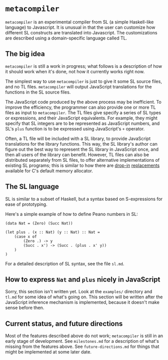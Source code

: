 # `metacompiler`

`metacompiler` is an experimental compiler from SL (a simple Haskell-like language) to Javascript. It is unusual in that the user can customize how different SL constructs are translated into Javascript. The customizations are described using a domain-specific language called TL.

## The big idea

`metacompiler` is still a work in progress; what follows is a description of how it should work when it's done, not how it currently works right now.

The simplest way to use `metacompiler` is just to give it some SL source files, and no TL files. `metacompiler` will output JavaScript translations for the functions in the SL source files.

The JavaScript code produced by the above process may be inefficient. To improve the efficiency, the programmer can also provide one or more TL files as input to `metacompiler`. The TL files give specify a series of SL types or expressions, and their JavaScript equivalents. For example, they might specify that SL integers are to be represented as JavaScript numbers, and SL's `plus` function is to be expressed using JavaScript's `+` operator.

Often, a TL file will be included with a SL library, to provide JavaScript translations for the library functions. This way, the SL library's author can figure out the best way to represent the SL library in JavaScript once, and then all users of the library can benefit. However, TL files can also be distributed separately from SL files, to offer alternative implementations of existing SL programs; this is similar to how there are [drop-in](http://goog-perftools.sourceforge.net/doc/tcmalloc.html) [replacements](http://dmalloc.com/) available for C's default memory allocator.

## The SL language

SL is similar to a subset of Haskell, but a syntax based on S-expressions for ease of prototyping.

Here's a simple example of how to define Peano numbers in SL:

```
(data Nat = (Zero) (Succ Nat))

(let plus . (x :: Nat) (y :: Nat) :: Nat =
	(case x of
		(Zero .) -> y
		(Succ . x') -> (Succ . (plus . x' y))
	)
)
```

For a detailed description of SL syntax, see the file `sl.md`.

## How to express `Nat` and `plus` nicely in JavaScript

Sorry, this section isn't written yet. Look at the `examples/` directory and `tl.md` for some idea of what's going on. This section will be written after the JavaScript inference mechanism is implemented, because it doesn't make sense before then.

## Current status, and future directions

Most of the features described above do not work; `metacompiler` is still in an early stage of development. See `milestones.md` for a description of what's missing from the features above. See `future-directions.md` for things that might be implemented at some later date.

